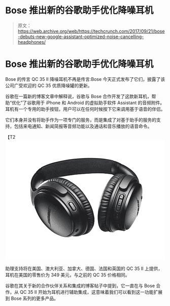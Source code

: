 # Bose 推出新的谷歌助手优化降噪耳机 

> 原文：<https://web.archive.org/web/https://techcrunch.com/2017/09/21/bose-debuts-new-google-assistant-optimized-noise-cancelling-headphones/>

# Bose 推出新的谷歌助手优化降噪耳机

Bose 的传言 QC 35 II 降噪耳机不再是传言:Bose 今天正式发布了它们，披露了该公司广受欢迎的 QC 35 优质降噪罐的更新。

谷歌在一篇新的博客文章中解释说，谷歌与 Bose 合作开发了这款新耳机，帮助“优化”了谷歌用于 iPhone 和 Android 的虚拟助手软件 Assistant 的音频附件。耳机有一个专用的助手按钮，用户可以在任何时候按下它来调用基于语音的伴侣。

它们本身并没有将助手作为一项专门的服务，而是集成了对基于助手的服务的支持，包括来电通知、新闻简报等音频功能以及通话和音乐播放的语音命令。

【T2![](img/9a1018573ecbe9cb1399fa722d9c1772.png)

助理支持将在美国、澳大利亚、加拿大、德国、法国和英国的 QC 35 II 上提供，耳机在美国的零售价为 349 美元，与之前的 QC 35 价格相同。

谷歌在其关于新的合作伙伴关系和集成的博客帖子中提到，它一直在与 Bose 合作，从 QC 35 II 开始为耳机进行辅助集成，这意味着我们可以看到这一功能扩展到 Bose 系列的更多产品。